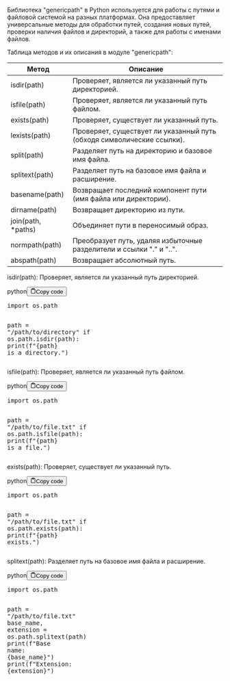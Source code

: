 <p>Библиотека "genericpath" в Python используется для работы с путями и файловой системой на разных платформах.
Она предоставляет универсальные методы для обработки путей, создания новых путей, проверки наличия файлов и директорий,
а также для работы с именами файлов.</p>
<p>Таблица методов и их описания в модуле "genericpath":</p>
<table>
<thead>
<tr>
<th>Метод</th>
<th>Описание</th>
</tr>
</thead>
<tbody>
<tr>
<td>isdir(path)</td>
<td>Проверяет, является ли указанный путь директорией.</td>
</tr>
<tr>
<td>isfile(path)</td>
<td>Проверяет, является ли указанный путь файлом.</td>
</tr>
<tr>
<td>exists(path)</td>
<td>Проверяет, существует ли указанный путь.</td>
</tr>
<tr>
<td>lexists(path)</td>
<td>Проверяет, существует ли указанный путь (обходя символические ссылки).</td>
</tr>
<tr>
<td>split(path)</td>
<td>Разделяет путь на директорию и базовое имя файла.</td>
</tr>
<tr>
<td>splitext(path)</td>
<td>Разделяет путь на базовое имя файла и расширение.</td>
</tr>
<tr>
<td>basename(path)</td>
<td>Возвращает последний компонент пути (имя файла или директории).</td>
</tr>
<tr>
<td>dirname(path)</td>
<td>Возвращает директорию из пути.</td>
</tr>
<tr>
<td>join(path, *paths)</td>
<td>Объединяет пути в переносимый образ.</td>
</tr>
<tr>
<td>normpath(path)</td>
<td>Преобразует путь, удаляя избыточные разделители и ссылки "." и "..".</td>
</tr>
<tr>
<td>abspath(path)</td>
<td>Возвращает абсолютный путь.</td>
</tr>
</tbody>
</table>
<p>isdir(path): Проверяет, является ли указанный путь директорией.</p>
<div class="code-element"><div class="lang-line"><text>python</text><button class="copy-button" id="code8dcabc79b6ac004544171ca3c7b550c2b" onclick="copyCode(code8dcabc79b6ac004544171ca3c7b550c2, code8dcabc79b6ac004544171ca3c7b550c2b)"><svg stroke="currentColor" fill="none" stroke-width="2" viewBox="0 0 24 24" stroke-linecap="round" stroke-linejoin="round" class="h-4 w-4" height="1em" width="1em" xmlns="http://www.w3.org/2000/svg"><path d="M16 4h2a2 2 0 0 1 2 2v14a2 2 0 0 1-2 2H6a2 2 0 0 1-2-2V6a2 2 0 0 1 2-2h2"></path><rect x="8" y="2" width="8" height="4" rx="1" ry="1"></rect></svg><text>Copy code</text></button></div><div class="code" id="code8dcabc79b6ac004544171ca3c7b550c2"><div class="highlight"><pre><span></span><span class="kn">import</span> <span class="nn">os.path</span>

<span class="n">path</span> <span class="o">=</span> <span class="s2">&quot;/path/to/directory&quot;</span>
<span class="k">if</span> <span class="n">os</span><span class="o">.</span><span class="n">path</span><span class="o">.</span><span class="n">isdir</span><span class="p">(</span><span class="n">path</span><span class="p">):</span>
    <span class="nb">print</span><span class="p">(</span><span class="sa">f</span><span class="s2">&quot;</span><span class="si">{</span><span class="n">path</span><span class="si">}</span><span class="s2"> is a directory.&quot;</span><span class="p">)</span>
</pre></div></div></div>

<p>isfile(path): Проверяет, является ли указанный путь файлом.</p>
<div class="code-element"><div class="lang-line"><text>python</text><button class="copy-button" id="coded05da85219bfa935b28deaaf907afad1b" onclick="copyCode(coded05da85219bfa935b28deaaf907afad1, coded05da85219bfa935b28deaaf907afad1b)"><svg stroke="currentColor" fill="none" stroke-width="2" viewBox="0 0 24 24" stroke-linecap="round" stroke-linejoin="round" class="h-4 w-4" height="1em" width="1em" xmlns="http://www.w3.org/2000/svg"><path d="M16 4h2a2 2 0 0 1 2 2v14a2 2 0 0 1-2 2H6a2 2 0 0 1-2-2V6a2 2 0 0 1 2-2h2"></path><rect x="8" y="2" width="8" height="4" rx="1" ry="1"></rect></svg><text>Copy code</text></button></div><div class="code" id="coded05da85219bfa935b28deaaf907afad1"><div class="highlight"><pre><span></span><span class="kn">import</span> <span class="nn">os.path</span>

<span class="n">path</span> <span class="o">=</span> <span class="s2">&quot;/path/to/file.txt&quot;</span>
<span class="k">if</span> <span class="n">os</span><span class="o">.</span><span class="n">path</span><span class="o">.</span><span class="n">isfile</span><span class="p">(</span><span class="n">path</span><span class="p">):</span>
    <span class="nb">print</span><span class="p">(</span><span class="sa">f</span><span class="s2">&quot;</span><span class="si">{</span><span class="n">path</span><span class="si">}</span><span class="s2"> is a file.&quot;</span><span class="p">)</span>
</pre></div></div></div>

<p>exists(path): Проверяет, существует ли указанный путь.</p>
<div class="code-element"><div class="lang-line"><text>python</text><button class="copy-button" id="codee112449dfc4596b3294b30179b911b1ab" onclick="copyCode(codee112449dfc4596b3294b30179b911b1a, codee112449dfc4596b3294b30179b911b1ab)"><svg stroke="currentColor" fill="none" stroke-width="2" viewBox="0 0 24 24" stroke-linecap="round" stroke-linejoin="round" class="h-4 w-4" height="1em" width="1em" xmlns="http://www.w3.org/2000/svg"><path d="M16 4h2a2 2 0 0 1 2 2v14a2 2 0 0 1-2 2H6a2 2 0 0 1-2-2V6a2 2 0 0 1 2-2h2"></path><rect x="8" y="2" width="8" height="4" rx="1" ry="1"></rect></svg><text>Copy code</text></button></div><div class="code" id="codee112449dfc4596b3294b30179b911b1a"><div class="highlight"><pre><span></span><span class="kn">import</span> <span class="nn">os.path</span>

<span class="n">path</span> <span class="o">=</span> <span class="s2">&quot;/path/to/file.txt&quot;</span>
<span class="k">if</span> <span class="n">os</span><span class="o">.</span><span class="n">path</span><span class="o">.</span><span class="n">exists</span><span class="p">(</span><span class="n">path</span><span class="p">):</span>
    <span class="nb">print</span><span class="p">(</span><span class="sa">f</span><span class="s2">&quot;</span><span class="si">{</span><span class="n">path</span><span class="si">}</span><span class="s2"> exists.&quot;</span><span class="p">)</span>
</pre></div></div></div>

<p>splitext(path): Разделяет путь на базовое имя файла и расширение.</p>
<div class="code-element"><div class="lang-line"><text>python</text><button class="copy-button" id="code8ed2fd415009ccee8966b4f0a6e1cf47b" onclick="copyCode(code8ed2fd415009ccee8966b4f0a6e1cf47, code8ed2fd415009ccee8966b4f0a6e1cf47b)"><svg stroke="currentColor" fill="none" stroke-width="2" viewBox="0 0 24 24" stroke-linecap="round" stroke-linejoin="round" class="h-4 w-4" height="1em" width="1em" xmlns="http://www.w3.org/2000/svg"><path d="M16 4h2a2 2 0 0 1 2 2v14a2 2 0 0 1-2 2H6a2 2 0 0 1-2-2V6a2 2 0 0 1 2-2h2"></path><rect x="8" y="2" width="8" height="4" rx="1" ry="1"></rect></svg><text>Copy code</text></button></div><div class="code" id="code8ed2fd415009ccee8966b4f0a6e1cf47"><div class="highlight"><pre><span></span><span class="kn">import</span> <span class="nn">os.path</span>

<span class="n">path</span> <span class="o">=</span> <span class="s2">&quot;/path/to/file.txt&quot;</span>
<span class="n">base_name</span><span class="p">,</span> <span class="n">extension</span> <span class="o">=</span> <span class="n">os</span><span class="o">.</span><span class="n">path</span><span class="o">.</span><span class="n">splitext</span><span class="p">(</span><span class="n">path</span><span class="p">)</span>
<span class="nb">print</span><span class="p">(</span><span class="sa">f</span><span class="s2">&quot;Base name: </span><span class="si">{</span><span class="n">base_name</span><span class="si">}</span><span class="s2">&quot;</span><span class="p">)</span>
<span class="nb">print</span><span class="p">(</span><span class="sa">f</span><span class="s2">&quot;Extension: </span><span class="si">{</span><span class="n">extension</span><span class="si">}</span><span class="s2">&quot;</span><span class="p">)</span>
</pre></div></div></div>